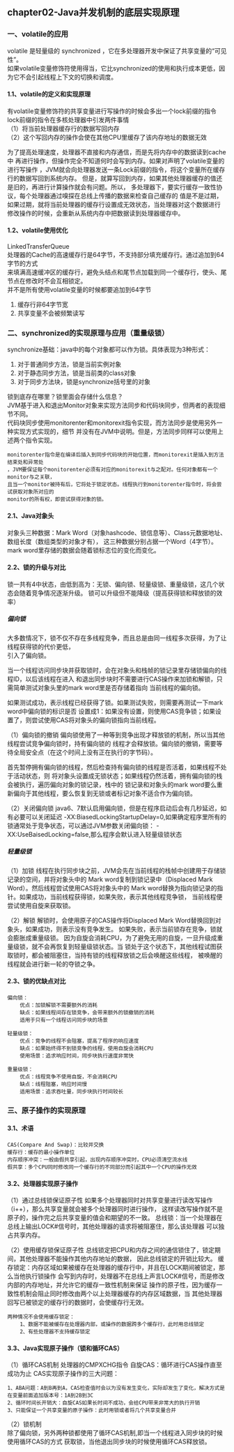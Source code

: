 ## chapter02-Java并发机制的底层实现原理

### 一、volatile的应用
volatile 是轻量级的 synchronized ，它在多处理器开发中保证了共享变量的“可见性”。  
如果volatile变量修饰符使用得当，它比synchronized的使用和执行成本更低，因为它不会引起线程上下文的切换和调度。

#### 1.1、volatile的定义和实现原理
有volatile变量修饰符的共享变量进行写操作的时候会多出一个lock前缀的指令   
lock前缀的指令在多核处理器中引发两件事情    
（1）将当前处理器缓存行的数据写回内存  
（2）这个写回内存的操作会使在其他CPU里缓存了该内存地址的数据无效

为了提高处理速度，处理器不直接和内存通信，而是先将内存中的数据读到cache中
再进行操作，但操作完全不知道何时会写到内存。如果对声明了volatile变量的进行写操作
，JVM就会向处理器发送一条Lock前缀的指令，将这个变量所在缓存行的数据写回到系统内存。
但是，就算写回到内存，如果其他处理器缓存的值还是旧的，再进行计算操作就会有问题。所以，
多处理器下，要实行缓存一致性协议，每个处理器通过嗅探在总线上传播的数据来检查自己缓存的
值是不是过期，如果过期，就将当前处理器的缓存行设置成无效状态，当处理器对这个数据进行
修改操作的时候，会重新从系统内存中把数据读到处理器缓存中。

#### 1.2、volatile使用优化
LinkedTransferQueue  
处理器的Cache的高速缓存行是64字节，不支持部分填充缓存行。通过追加到64字节的方式  
来填满高速缓冲区的缓存行，避免头结点和尾节点加载到同一个缓存行，使头、尾节点在修改时不会互相锁定。  
并不是所有使用volatile变量的时候都要追加到64字节  
1. 缓存行非64字节宽  
2. 共享变量不会被频繁读写  


### 二、synchronized的实现原理与应用（重量级锁）
synchronize基础：java中的每个对象都可以作为锁。具体表现为3种形式：  
1. 对于普通同步方法，锁是当前实例对象
2. 对于静态同步方法，锁是当前类的class对象
3. 对于同步方法块，锁是synchronize括号里的对象

锁到底存在哪里？锁里面会存储什么信息？  
JVM基于进入和退出Monitor对象来实现方法同步和代码块同步，但两者的表现细节不同。  
代码块同步使用monitorenter和monitorexit指令实现，而方法同步是使用另外一种实现方式实现的，细节
并没有在JVM中说明。但是，方法同步同样可以使用上述两个指令实现。
```
monitorenter指令是在编译后插入到同步代码块的开始位置，而monitorexit是插入到方法结束处和异常处
，JVM要保证每个monitorenter必须有对应的monitorexit与之配对。任何对象都有一个monitor与之关联，
且当一个monitor被持有后，它将处于锁定状态。线程执行到monitorenter指令时，将会尝试获取对象所对应的
monitor的所有权，即尝试获得对象的锁。
```

#### 2.1、Java对象头
对象头三种数据：Mark Word（对象hashcode、锁信息等）、Class元数据地址、数组长度（数组类型的对象才有），
这三种数据分别占据一个Word（4字节）。
mark word里存储的数据会随着锁标志位的变化而变化。

#### 2.2、锁的升级与对比
锁一共有4中状态，由低到高为：无锁、偏向锁、轻量级锁、重量级锁，这几个状态会随着竞争情况逐渐升级。
锁可以升级但不能降级（提高获得锁和释放锁的效率）
##### 偏向锁
大多数情况下，锁不仅不存在多线程竞争，而且总是由同一线程多次获得，为了让线程获得锁的代价更低，   
引入了偏向锁。

当一个线程访问同步块并获取锁时，会在对象头和栈帧的锁记录里存储锁偏向的线程ID，以后该线程在进入
和退出同步块时不需要进行CAS操作来加锁和解锁，只需简单测试对象头里的mark word里是否存储着指向
当前线程的偏向锁。

如果测试成功，表示线程已经获得了锁。如果测试失败，则需要再测试一下mark word中偏向锁的标识是否
设置成1：如果没有设置，则使用CAS竞争锁；如果设置了，则尝试使用CAS将对象头的偏向锁指向当前线程。

（1）偏向锁的撤销
偏向锁使用了一种等到竞争出现才释放锁的机制，所以当其他线程尝试竞争偏向锁时，持有偏向锁的
线程才会释放锁。偏向锁的撤销，需要等待全局安全点（在这个时间上没有正在执行的字节码）。

首先暂停拥有偏向锁的线程，然后检查持有偏向锁的线程是否活着，如果线程不处于活动状态，则
将对象头设置成无锁状态；如果线程仍然活着，拥有偏向锁的栈会被执行，遍历偏向对象的锁记录，栈中的
锁记录和对象头的mark word要么重新偏向于其他线程，要么恢复到无锁或者标记对象不适合作为偏向锁。

（2）关闭偏向锁
java6、7默认启用偏向锁，但是在程序启动后会有几秒延迟，如有必要可以关闭延迟
-XX:BiasedLockingStartupDelay=0,如果确定程序里所有的锁通常处于竞争状态，可以通过JVM参数关闭偏向锁：
-XX:UseBaisedLocking=false,那么程序会默认进入轻量级锁状态

##### 轻量级锁
（1）加锁
线程在执行同步块之前，JVM会先在当前线程的栈帧中创建用于存储锁记录的空间，并将对象头中的
Mark word复制到锁记录中（Displaced Mark Word）。然后线程尝试使用CAS将对象头中的
Mark word替换为指向锁记录的指针。如果成功，当前线程获得锁，如果失败，表示其他线程竞争锁，
当前线程便尝试使用自旋来获取锁。

（2）解锁
解锁时，会使用原子的CAS操作将Displaced Mark Word替换回到对象头，如果成功，则表示没有竞争发生。
如果失败，表示当前锁存在竞争，锁就会膨胀成重量级锁。
因为自旋会消耗CPU，为了避免无用的自旋，一旦升级成重量级锁，就不会再恢复到轻量级锁状态。当
锁处于这个状态下，其他线程试图获取锁时，都会被阻塞住，当持有锁的线程释放锁之后会唤醒这些线程，
被唤醒的线程就会进行新一轮的夺锁之争。

#### 2.3、锁的优缺点对比
```
偏向锁：
    优点：加锁解锁不需要额外的消耗
    缺点：如果线程间存在锁竞争，会带来额外的锁撤销的消耗
    适用于只有一个线程访问同步块的场景
    
轻量级锁：
    优点：竞争的线程不会阻塞，提高了程序的响应速度
    缺点：如果始终得不到锁竞争的线程，使用自旋会消耗CPU
    使用场景：追求响应时间，同步块执行速度非常快
    
重量级锁：
    优点：线程竞争不使用自旋，不会消耗CPU
    缺点：线程阻塞，响应时间慢
    适用场景：追求吞吐量，同步块执行时间较长
```

### 三、原子操作的实现原理
#### 3.1、术语
```
CAS(Compare And Swap)：比较并交换
缓存行：缓存的最小操作单位
内存顺序冲突：一般由假共享引起，出现内存顺序冲突时，CPU必须清空流水线
假共享：多个CPU同时修改同一个缓存行的不同部分而引起其中一个CPU的操作无效
```

#### 3.2、处理器实现原子操作
（1）通过总线锁保证原子性
如果多个处理器同时对共享变量进行读改写操作（i++），那么共享变量就会被多个处理器同时进行操作，
这样读改写操作就不是原子的，操作完之后共享变量的值会和期望的不一致。
总线锁：当一个处理器在总线上输出LOCK#信号时，其他处理器的请求将被阻塞住，那么该处理器
可以独占共享内存。

（2）使用缓存锁保证原子性
总线锁定把CPU和内存之间的通信锁住了，锁定期间，其他处理器不能操作其他内存地址的数据，
因此总线锁定的开销比较大。
缓存锁定：内存区域如果被缓存在处理器的缓存行中，并且在LOCK期间被锁定，那么当他执行锁操作
会写到内存时，处理器不在总线上声言LOCK#信号，而是修改内部的内存地址，并允许它的缓存一致性机制来保证
操作的原子性，因为缓存一致性机制会阻止同时修改由两个以上处理器缓存的内存区域数据，当
其他处理器回写已被锁定的缓存行的数据时，会使缓存行无效。
```
两种情况不会使用缓存锁定：
    1、数据不能被缓存在处理器内部，或操作的数据跨多个缓存行，此时用总线锁定
    2、有些处理器不支持缓存锁定
```

#### 3.3、Java实现原子操作（锁和循环CAS）
（1）循环CAS机制
处理器的CMPXCHG指令
自旋CAS：循环进行CAS操作直至成功为止
CAS实现原子操作的三大问题：
```
1、ABA问题：A到B再到A，CAS检查值时会以为没有发生变化，实际却发生了变化，解决方式是
在变量前面追加版本号：1A到2B到3C
2、循环时间长开销大：自旋CAS如果长时间不成功，会给CPU带来非常大的执行开销
3、只能保证一个共享变量的原子操作：此时用锁或者将几个共享变量合并
```
（2）锁机制  
除了偏向锁，另外两种锁都使用了循环CAS机制,即当一个线程进入同步块的时候使用循环CAS的方式
获取锁，当他退出同步块的时候使用循环CAS释放锁。




